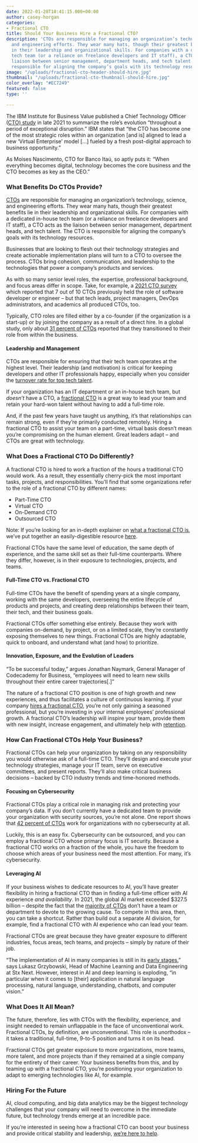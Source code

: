 ```yaml
---
date: 2022-01-28T18:41:15.000+00:00
author: casey-horgan
categories:
- Fractional CTO
title: Should Your Business Hire a Fractional CTO?
description: 'CTOs are responsible for managing an organization’s technology, science,
  and engineering efforts. They wear many hats, though their greatest benefits lie
  in their leadership and organizational skills. For companies with a dedicated in-house
  tech team (or a reliance on freelance developers and IT staff), a CTO acts as the
  liaison between senior management, department heads, and tech talent. The CTO is
  responsible for aligning the company’s goals with its technology resources. '
image: "/uploads/fractional-cto-header-should-hire.jpg"
thumbnail: "/uploads/fractional-cto-thumbnail-should-hire.jpg"
color_overlay: "#EC7249"
featured: false
type: ''

---
```

The IBM Institute for Business Value published a Chief Technology Officer ([CTO) study](https://www.ibm.com/thought-leadership/institute-business-value/c-suite-study/cto#) in late 2021 to summarize the role’s evolution “throughout a period of exceptional disruption.” IBM states that “the CTO has become one of the most strategic roles within an organization \[and is\] aligned to lead a new ‘Virtual Enterprise’ model \[...\] fueled by a fresh post-digital approach to business opportunity.”

As Moises Nascimento, CTO for Banco Itaú, so aptly puts it: “When everything becomes digital, technology becomes the core business and the CTO becomes as key as the CEO.”

### What Benefits Do CTOs Provide?

[CTOs](https://www.indeed.com/hire/job-description/cto-chief-technology-officer) are responsible for managing an organization’s technology, science, and engineering efforts. They wear many hats, though their greatest benefits lie in their leadership and organizational skills. For companies with a dedicated in-house tech team (or a reliance on freelance developers and IT staff), a CTO acts as the liaison between senior management, department heads, and tech talent. The CTO is responsible for aligning the company’s goals with its technology resources.

Businesses that are looking to flesh out their technology strategies and create actionable implementation plans will turn to a CTO to oversee the process. CTOs bring cohesion, communication, and leadership to the technologies that power a company’s products and services.

As with so many senior level roles, the expertise, professional background, and focus areas differ in scope. Take, for example, a [2021 CTO survey](https://www.stxnext.com/resources/cto-survey-2021) which reported that 7 out of 10 CTOs previously held the role of software developer or engineer – but that tech leads, project managers, DevOps administrators, and academics all produced CTOs, too.

Typically, CTO roles are filled either by a co-founder (if the organization is a start-up) or by joining the company as a result of a direct hire. In a global study, only about [31 percent of CTOs](https://www.stxnext.com/resources/cto-survey-2021) reported that they transitioned to their role from within the business.

#### Leadership and Management

CTOs are responsible for ensuring that their tech team operates at the highest level. Their leadership (and motivation) is critical for keeping developers and other IT professionals happy, especially when you consider the [turnover rate for top tech talent](https://esteemed.io/blog/2021/10/25/the-4-biggest-challenges-facing-tech-recruiters-today/).

If your organization has an IT department or an in-house tech team, but _doesn’t_ have a CTO, a [fractional CTO](https://esteemed.io/fractional-cto/) is a great way to lead your team and retain your hard-won talent without having to add a full-time role.

And, if the past few years have taught us anything, it’s that relationships can remain strong, even if they’re primarily conducted remotely. Hiring a fractional CTO to assist your team on a part-time, virtual basis doesn’t mean you’re compromising on the human element. Great leaders adapt – and CTOs are great with technology.

### What Does a Fractional CTO Do Differently?

A fractional CTO is hired to work a fraction of the hours a traditional CTO would work. As a result, they essentially cherry-pick the most important tasks, projects, and responsibilities. You’ll find that some organizations refer to the role of a fractional CTO by different names:

* Part-Time CTO
* Virtual CTO
* On-Demand CTO
* Outsourced CTO

Note: If you’re looking for an in-depth explainer on [what a fractional CTO is](https://esteemed.io/blog/2022/01/21/why-hire-a-fractional-cto/), we’ve put together an easily-digestible resource [here](https://esteemed.io/blog/2022/01/21/why-hire-a-fractional-cto/).

Fractional CTOs have the same level of education, the same depth of experience, and the same skill set as their full-time counterparts. Where they differ, however, is in their exposure to technologies, projects, and teams.

#### Full-Time CTO vs. Fractional CTO

Full-time CTOs have the benefit of spending years at a single company, working with the same developers, overseeing the entire lifecycle of products and projects, and creating deep relationships between their team, their tech, and their business goals.

Fractional CTOs offer something else entirely. Because they work with companies on-demand, by project, or on a limited scale, they’re constantly exposing themselves to new things. Fractional CTOs are highly adaptable, quick to onboard, and understand what (and how) to prioritize.

#### Innovation, Exposure, and the Evolution of Leaders

“To be successful today,” argues Jonathan Naymark, General Manager of Codecademy for Business, “employees will need to learn new skills throughout their entire career trajectories\[.\]”

The nature of a fractional CTO position is one of high growth and new experiences, and thus facilitates a culture of continuous learning. If your company [hires a fractional CTO](https://esteemed.io/fractional-cto/), you’re not only gaining a seasoned professional, but you’re investing in your internal employees’ professional growth. A fractional CTO’s leadership will inspire your team, provide them with new insight, increase engagement, and ultimately help with [retention](https://esteemed.io/blog/2021/10/25/the-4-biggest-challenges-facing-tech-recruiters-today/).

### How Can Fractional CTOs Help Your Business?

Fractional CTOs can help your organization by taking on any responsibility you would otherwise ask of a full-time CTO. They’ll design and execute your technology strategies, manage your IT team, serve on executive committees, and present reports. They’ll also make critical business decisions – backed by CTO industry trends and time-honored methods.

#### Focusing on Cybersecurity

Fractional CTOs play a critical role in managing risk and protecting your company’s data. If you don’t currently have a dedicated team to provide your organization with security sources, you’re not alone. One report shows that [42 percent of CTOs](https://www.stxnext.com/resources/cto-survey-2021) work for organizations with no cybersecurity at all.

Luckily, this is an easy fix. Cybersecurity can be outsourced, and you can employ a fractional CTO whose primary focus is IT security. Because a fractional CTO works on a fraction of the whole, you have the freedom to choose which areas of your business need the most attention. For many, it’s cybersecurity.

#### Leveraging AI

If your business wishes to dedicate resources to AI, you’ll have greater flexibility in hiring a fractional CTO than in finding a full-time officer with AI experience _and availability_. In 2021, the global AI market exceeded $327.5 billion – despite the fact that the [majority of CTOs](https://www.stxnext.com/resources/cto-survey-2021) don’t have a team or department to devote to the growing cause. To compete in this area, then, you can take a shortcut. Rather than build out a separate AI division, for example, find a fractional CTO with AI experience who can lead your team.

Fractional CTOs are great because they have greater exposure to different industries, focus areas, tech teams, and projects – simply by nature of their job.

“The implementation of AI in many companies is still in its [early stages](https://www.stxnext.com/resources/cto-survey-2021),” says Lukasz Grzybowski, Head of Machine Learning and Data Engineering at Stx Next. However, interest in AI and deep learning is exploding, “in particular when it comes to \[their\] application in natural language processing, natural language, understanding, chatbots, and computer vision.”

### What Does It All Mean?

The future, therefore, lies with CTOs with the flexibility, experience, and insight needed to remain unflappable in the face of unconventional work. Fractional CTOs, by definition, are unconventional. This role is unorthodox – it takes a traditional, full-time, 9-to-5 position and turns it on its head.

Fractional CTOs get greater exposure to more organizations, more teams, more talent, and more projects than if they remained at a single company for the entirety of their career. Your business benefits from this, and by teaming up with a fractional CTO, you’re positioning your organization to adapt to emerging technologies like AI, for example.

### Hiring For the Future

AI, cloud computing, and big data analytics may be the biggest technology challenges that your company will need to overcome in the immediate future, but technology trends emerge at an incredible pace.

If you’re interested in seeing how a fractional CTO can boost your business and provide critical stability and leadership, [we’re here to help](https://esteemed.io/fractional-cto/).